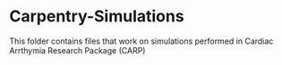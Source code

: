 # Carpentry-Simulations
This folder contains files that work on simulations
performed in Cardiac Arrthymia Research Package (CARP)
